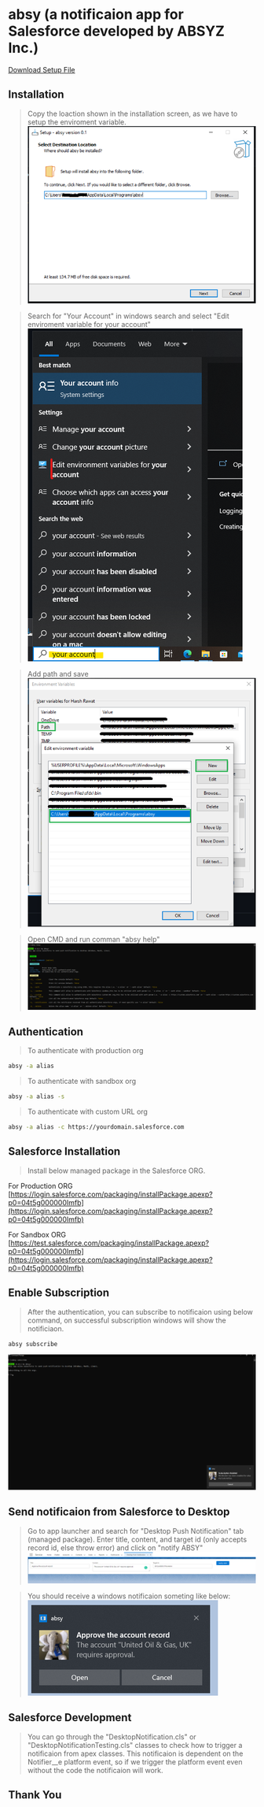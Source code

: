 # absy (a notificaion app for Salesforce developed by ABSYZ Inc.)



[Download Setup File](https://github.com/harshvasisthaa/absy_setup/raw/36e798a37f5a4d5fe3e7be57649b18e60a029de3/absy_setup.exe)


## Installation

> Copy the loaction shown in the installation screen, as we have to setup the enviroment variable.
![installation screen](https://github.com/harshvasisthaa/absy_setup/blob/main/docs/installation.png?raw=true)

> Search for "Your Account" in windows search and select "Edit enviroment variable for your account"
![search env](https://github.com/harshvasisthaa/absy_setup/blob/main/docs/enviroment.png?raw=true)

> Add path and save
![Add Path](https://github.com/harshvasisthaa/absy_setup/blob/main/docs/addPath.png?raw=true)

> Open CMD and run comman "absy help"
![absy help](https://github.com/harshvasisthaa/absy_setup/blob/main/docs/absyHelp.png?raw=true)


## Authentication

> To authenticate with production org
```sh
absy -a alias
```

> To authenticate with sandbox org
```sh
absy -a alias -s
```

> To authenticate with custom URL org
```sh
absy -a alias -c https://yourdomain.salesforce.com
```

## Salesforce Installation

> Install below managed package in the Salesforce ORG.

For Production ORG
[https://login.salesforce.com/packaging/installPackage.apexp?p0=04t5g000000Imfb](https://login.salesforce.com/packaging/installPackage.apexp?p0=04t5g000000Imfb)

For Sandbox ORG
[https://test.salesforce.com/packaging/installPackage.apexp?p0=04t5g000000Imfb](https://login.salesforce.com/packaging/installPackage.apexp?p0=04t5g000000Imfb)

## Enable Subscription

> After the authentication, you can subscribe to notificaion using below command, on successful subscription windows will show the notificiaon.
```sh
absy subscribe
```
![absy subscribe](https://github.com/harshvasisthaa/absy_setup/blob/main/docs/subscribe.png?raw=true)


## Send notificaion from Salesforce to Desktop

> Go to app launcher and search for "Desktop Push Notification" tab (managed package).
> Enter title, content, and target id (only accepts record id, else throw error) and click on "notify ABSY"
![absy subscribe](https://github.com/harshvasisthaa/absy_setup/blob/main/docs/sfpublish.png?raw=true)

> You should receive a windows notificaion someting like below:
![app notificaion](https://github.com/harshvasisthaa/absy_setup/blob/main/docs/appNotification.png?raw=true)


## Salesforce Development

> You can go through the "DesktopNotification.cls" or "DesktopNotificationTesting.cls" classes to check how to trigger a notificaion from apex classes.
> This notificaion is dependent on the Notifier__e platform event, so if we trigger the platform event even without the code the notificaion will work.


## Thank You
